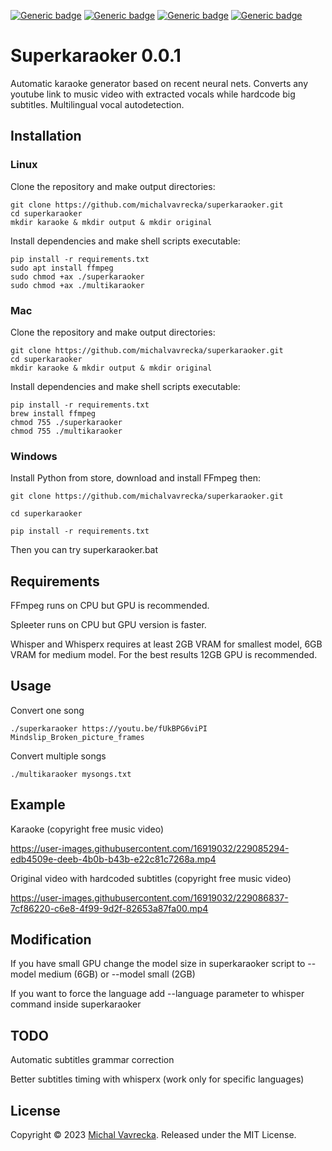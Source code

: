 [![Generic badge](https://img.shields.io/badge/OS-Linux,Win-green.svg)](https://shields.io/)
[![Generic badge](https://img.shields.io/badge/Computation-GPU-green.svg)](https://shields.io/)
[![Generic badge](https://img.shields.io/badge/Language-Python-green.svg)](https://shields.io/)
[![Generic badge](https://img.shields.io/badge/Maintained-Yes-green.svg)](https://shields.io/)

# Superkaraoker 0.0.1

Automatic karaoke generator based on recent neural nets. Converts any youtube link to music video with extracted vocals while hardcode big subtitles. Multilingual vocal autodetection.


## Installation

### Linux

Clone the repository and make output directories:
```
git clone https://github.com/michalvavrecka/superkaraoker.git
cd superkaraoker
mkdir karaoke & mkdir output & mkdir original
```

Install dependencies and make shell scripts executable:
```
pip install -r requirements.txt
sudo apt install ffmpeg
sudo chmod +ax ./superkaraoker
sudo chmod +ax ./multikaraoker
```

### Mac

Clone the repository and make output directories:
```
git clone https://github.com/michalvavrecka/superkaraoker.git
cd superkaraoker
mkdir karaoke & mkdir output & mkdir original
```

Install dependencies and make shell scripts executable:
```
pip install -r requirements.txt
brew install ffmpeg
chmod 755 ./superkaraoker
chmod 755 ./multikaraoker
```

### Windows

Install Python from store, download and install FFmpeg then:

`git clone https://github.com/michalvavrecka/superkaraoker.git`

`cd superkaraoker`

`pip install -r requirements.txt`

Then you can try superkaraoker.bat



## Requirements

FFmpeg runs on CPU but GPU is recommended.

Spleeter runs on CPU but GPU version is faster.

Whisper and Whisperx requires at least 2GB VRAM for smallest model, 6GB VRAM for medium model. For the best results 12GB GPU is recommended.

## Usage

Convert one song


`./superkaraoker https://youtu.be/fUkBPG6viPI Mindslip_Broken_picture_frames`


Convert multiple songs


`./multikaraoker mysongs.txt`


## Example

Karaoke (copyright free music video) 


https://user-images.githubusercontent.com/16919032/229085294-edb4509e-deeb-4b0b-b43b-e22c81c7268a.mp4




Original video with hardcoded subtitles (copyright free music video) 



https://user-images.githubusercontent.com/16919032/229086837-7cf86220-c6e8-4f99-9d2f-82653a87fa00.mp4



## Modification

If you have small GPU change the model size in superkaraoker script to --model medium (6GB) or --model small (2GB)

If you want to force the language add --language parameter to whisper command inside superkaraoker


## TODO


Automatic subtitles grammar correction

Better subtitles timing with whisperx (work only for specific languages)


## License

Copyright © 2023 [Michal Vavrecka](https://kognice.wixsite.com/vavrecka).  Released under the MIT License.  


